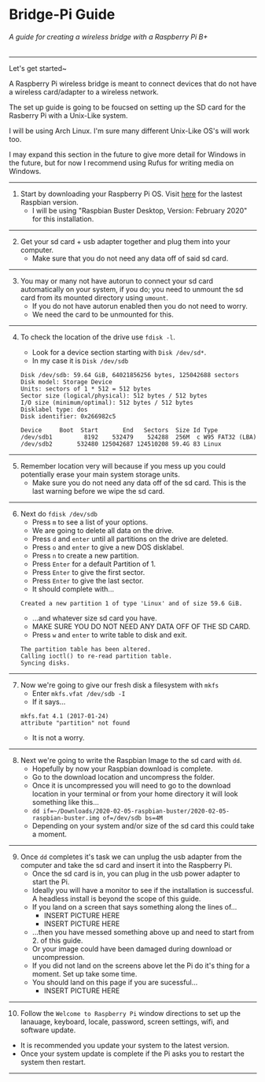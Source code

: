 # Bridge-Pi Guide

###### A guide for creating a wireless bridge with a Raspberry Pi B+
---
Let's get started~

A Raspberry Pi wireless bridge is meant to connect devices that do not have a wireless card/adapter to a wireless network.

The set up guide is going to be foucsed on setting up the SD card for the Rasberry Pi with a Unix-Like system. 

I will be using Arch Linux. I'm sure many different Unix-Like OS's will work too.

I may expand this section in the future to give more detail for Windows in the future, but for now I recommend using Rufus for writing media on Windows.

---
1. Start by downloading your Raspberry Pi OS. Visit [here](https://www.raspberrypi.org/downloads/raspbian/) for the lastest Raspbian version.
   - I will be using "Raspbian Buster Desktop, Version: February 2020" for this installation.
---
2. Get your sd card + usb adapter together and plug them into your computer.
   - Make sure that you do not need any data off of said sd card.
---
3. You may or many not have autorun to connect your sd card automatically on your system, if you do; you need to unmount the sd card from its mounted directory using `umount`.
   - If you do not have autorun enabled then you do not need to worry. 
   - We need the card to be unmounted for this.
---
4. To check the location of the drive use `fdisk -l`.
   - Look for a device section starting with `Disk /dev/sd*`.
   - In my case it is `Disk /dev/sdb`
   
   ``` 
   Disk /dev/sdb: 59.64 GiB, 64021856256 bytes, 125042688 sectors
   Disk model: Storage Device  
   Units: sectors of 1 * 512 = 512 bytes
   Sector size (logical/physical): 512 bytes / 512 bytes
   I/O size (minimum/optimal): 512 bytes / 512 bytes
   Disklabel type: dos
   Disk identifier: 0x266982c5

   Device     Boot  Start       End   Sectors  Size Id Type
   /dev/sdb1         8192    532479    524288  256M  c W95 FAT32 (LBA)
   /dev/sdb2       532480 125042687 124510208 59.4G 83 Linux
   ```
---
5. Remember location very will because if you mess up you could potentially erase your main system storage units.
   - Make sure you do not need any data off of the sd card. This is the last warning before we wipe the sd card.
---
6. Next do `fdisk /dev/sdb`
   - Press `m` to see a list of your options.
   - We are going to delete all data on the drive.
   - Press `d` and `enter` until all partitions on the drive are deleted.
   - Press `o` and `enter` to give a new DOS disklabel.
   - Press `n` to create a new partition.
   - Press `Enter` for a default Partition of 1.
   - Press `Enter` to give the first sector.
   - Press `Enter` to give the last sector.
   - It should complete with...
   ```
   Created a new partition 1 of type 'Linux' and of size 59.6 GiB.
   ```
   - ...and whatever size sd card you have.
   - MAKE SURE YOU DO NOT NEED ANY DATA OFF OF THE SD CARD.
   - Press `w` and `enter` to write table to disk and exit.
   ```
   The partition table has been altered.
   Calling ioctl() to re-read partition table.
   Syncing disks.
   ```
---   
7. Now we're going to give our fresh disk a filesystem with `mkfs`
   - Enter `mkfs.vfat /dev/sdb -I`
   - If it says... 
   ```
   mkfs.fat 4.1 (2017-01-24)
   attribute "partition" not found
   ```
   - It is not a worry.
---   
8. Next we're going to write the Raspbian Image to the sd card with `dd`.
   - Hopefully by now your Raspbian download is complete.
   - Go to the download location and uncompress the folder.
   - Once it is uncompressed you will need to go to the download location in your terminal or from your home directory it will look something like this...
   - `dd if=~/Downloads/2020-02-05-raspbian-buster/2020-02-05-raspbian-buster.img of=/dev/sdb bs=4M`
   - Depending on your system and/or size of the sd card this could take a moment.
---
9. Once `dd` completes it's task we can unplug the usb adapter from the computer and take the sd card and insert it into the Raspberry Pi.
   - Once the sd card is in, you can plug in the usb power adapter to start the Pi.
   - Ideally you will have a monitor to see if the installation is successful. A headless install is beyond the scope of this guide.
   - If you land on a screen that says something along the lines of... 
      - INSERT PICTURE HERE
      - INSERT PICTURE HERE
   - ...then you have messed something above up and need to start from 2. of this guide.
   - Or your image could have been damaged during download or uncompression.
   - If you did not land on the screens above let the Pi do it's thing for a moment. Set up take some time.
   - You should land on this page if you are sucessful...
      - INSERT PICTURE HERE
---
10. Follow the `Welcome to Raspberry Pi` window directions to set up the lanauage, keyboard, locale, password, screen settings, wifi, and software update.
   - It is recommended you update your system to the latest version.
   - Once your system update is complete if the Pi asks you to restart the system then restart.
---
   
   
   
   
   
   
   
   
   
   
